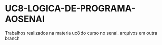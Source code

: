 # UC8-LOGICA-DE-PROGRAMA-AOSENAI
Trabalhos realizados na materia uc8 do curso no senai.
arquivos em outra branch

